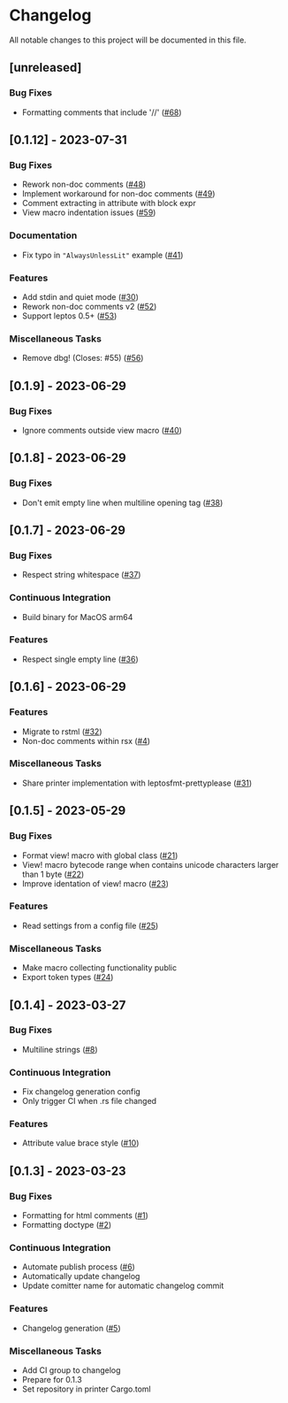 # Changelog

All notable changes to this project will be documented in this file.

## [unreleased]

### Bug Fixes

- Formatting comments that include '//' ([#68](https://github.com/bram209/leptosfmt/issues/68))

## [0.1.12] - 2023-07-31

### Bug Fixes

- Rework non-doc comments ([#48](https://github.com/bram209/leptosfmt/issues/48))
- Implement workaround for non-doc comments ([#49](https://github.com/bram209/leptosfmt/issues/49))
- Comment extracting in attribute with block expr
- View macro indentation issues ([#59](https://github.com/bram209/leptosfmt/issues/59))

### Documentation

- Fix typo in `"AlwaysUnlessLit"` example ([#41](https://github.com/bram209/leptosfmt/issues/41))

### Features

- Add stdin and quiet mode ([#30](https://github.com/bram209/leptosfmt/issues/30))
- Rework non-doc comments v2 ([#52](https://github.com/bram209/leptosfmt/issues/52))
- Support leptos 0.5+ ([#53](https://github.com/bram209/leptosfmt/issues/53))

### Miscellaneous Tasks

- Remove dbg! (Closes: #55) ([#56](https://github.com/bram209/leptosfmt/issues/56))

## [0.1.9] - 2023-06-29

### Bug Fixes

- Ignore comments outside view macro ([#40](https://github.com/bram209/leptosfmt/issues/40))

## [0.1.8] - 2023-06-29

### Bug Fixes

- Don't emit empty line when multiline opening tag ([#38](https://github.com/bram209/leptosfmt/issues/38))

## [0.1.7] - 2023-06-29

### Bug Fixes

- Respect string whitespace ([#37](https://github.com/bram209/leptosfmt/issues/37))

### Continuous Integration

- Build binary for MacOS arm64

### Features

- Respect single empty line ([#36](https://github.com/bram209/leptosfmt/issues/36))

## [0.1.6] - 2023-06-29

### Features

- Migrate to rstml ([#32](https://github.com/bram209/leptosfmt/issues/32))
- Non-doc comments within rsx ([#4](https://github.com/bram209/leptosfmt/issues/4))

### Miscellaneous Tasks

- Share printer implementation with leptosfmt-prettyplease ([#31](https://github.com/bram209/leptosfmt/issues/31))

## [0.1.5] - 2023-05-29

### Bug Fixes

- Format view! macro with global class ([#21](https://github.com/bram209/leptosfmt/issues/21))
- View! macro bytecode range when contains unicode characters larger than 1 byte ([#22](https://github.com/bram209/leptosfmt/issues/22))
- Improve identation of view! macro ([#23](https://github.com/bram209/leptosfmt/issues/23))

### Features

- Read settings from a config file ([#25](https://github.com/bram209/leptosfmt/issues/25))

### Miscellaneous Tasks

- Make macro collecting functionality public
- Export token types ([#24](https://github.com/bram209/leptosfmt/issues/24))

## [0.1.4] - 2023-03-27

### Bug Fixes

- Multiline strings ([#8](https://github.com/bram209/leptosfmt/issues/8))

### Continuous Integration

- Fix changelog generation config
- Only trigger CI when .rs file changed

### Features

- Attribute value brace style ([#10](https://github.com/bram209/leptosfmt/issues/10))

## [0.1.3] - 2023-03-23

### Bug Fixes

- Formatting for html comments ([#1](https://github.com/bram209/leptosfmt/issues/1))
- Formatting doctype ([#2](https://github.com/bram209/leptosfmt/issues/2))

### Continuous Integration

- Automate publish process ([#6](https://github.com/bram209/leptosfmt/issues/6))
- Automatically update changelog
- Update comitter name for automatic changelog commit

### Features

- Changelog generation ([#5](https://github.com/bram209/leptosfmt/issues/5))

### Miscellaneous Tasks

- Add CI group to changelog
- Prepare for 0.1.3
- Set repository in printer Cargo.toml

<!-- generated by git-cliff -->
